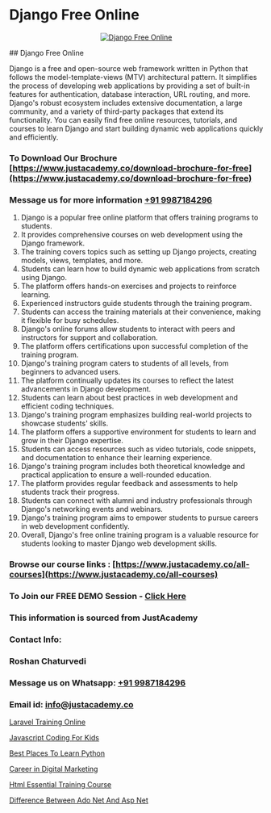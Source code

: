 # Django Free Online

<p align="center">
  <a href="https://justacademy.co/course-detail/angular-training">
    <img src="https://justacademy.co/storage2/course_image/1676637041_course_image.webp" alt="Django Free Online">
  </a>
</p>
## Django Free Online

Django is a free and open-source web framework written in Python that follows the model-template-views (MTV) architectural pattern. It simplifies the process of developing web applications by providing a set of built-in features for authentication, database interaction, URL routing, and more. Django's robust ecosystem includes extensive documentation, a large community, and a variety of third-party packages that extend its functionality. You can easily find free online resources, tutorials, and courses to learn Django and start building dynamic web applications quickly and efficiently.
### To Download Our Brochure [https://www.justacademy.co/download-brochure-for-free](https://www.justacademy.co/download-brochure-for-free)
### Message us for more information [+91 9987184296](https://api.whatsapp.com/send?phone=919987184296)
1) Django is a popular free online platform that offers training programs to students.
2) It provides comprehensive courses on web development using the Django framework.
3) The training covers topics such as setting up Django projects, creating models, views, templates, and more.
4) Students can learn how to build dynamic web applications from scratch using Django.
5) The platform offers hands-on exercises and projects to reinforce learning.
6) Experienced instructors guide students through the training program.
7) Students can access the training materials at their convenience, making it flexible for busy schedules.
8) Django's online forums allow students to interact with peers and instructors for support and collaboration.
9) The platform offers certifications upon successful completion of the training program.
10) Django's training program caters to students of all levels, from beginners to advanced users.
11) The platform continually updates its courses to reflect the latest advancements in Django development.
12) Students can learn about best practices in web development and efficient coding techniques.
13) Django's training program emphasizes building real-world projects to showcase students' skills.
14) The platform offers a supportive environment for students to learn and grow in their Django expertise.
15) Students can access resources such as video tutorials, code snippets, and documentation to enhance their learning experience.
16) Django's training program includes both theoretical knowledge and practical application to ensure a well-rounded education.
17) The platform provides regular feedback and assessments to help students track their progress.
18) Students can connect with alumni and industry professionals through Django's networking events and webinars.
19) Django's training program aims to empower students to pursue careers in web development confidently.
20) Overall, Django's free online training program is a valuable resource for students looking to master Django web development skills.

### Browse our course links : [https://www.justacademy.co/all-courses](https://www.justacademy.co/all-courses) 
### To Join our FREE DEMO Session - [Click Here](https://www.justacademy.co/register-for-course-demo)


### This information is sourced from JustAcademy
### Contact Info:
### Roshan Chaturvedi
### Message us on Whatsapp: [+91 9987184296](https://api.whatsapp.com/send?phone=919987184296)
### Email id: [info@justacademy.co](mailto:info@justacademy.co)
                
[Laravel Training Online](https://www.linkedin.com/pulse/laravel-training-online-justacademy-beangaluru-d586c?trackingId=YeixYcMkCwCZUDR%2FLpa6Cw%3D%3D&lipi=urn%3Ali%3Apage%3Ad_flagship3_company_admin%3BBUakVGECTzaHeYDngAD9NQ%3D%3D)

[Javascript Coding For Kids](https://www.linkedin.com/pulse/javascript-coding-kids-justacademy-beangaluru-3ipgc?trackingId=NBF1bTAiYFGeMFE%2Bsh8qXQ%3D%3D&lipi=urn%3Ali%3Apage%3Ad_flagship3_company_admin%3BBUakVGECTzaHeYDngAD9NQ%3D%3D)

[Best Places To Learn Python](https://medium.com/@ranepooja/best-places-to-learn-python-4353d0c7e010)

[Career in Digital Marketing](https://medium.com/@abhidnya.1068/career-in-digital-marketing-9f2359641471)

[Html Essential Training Course](https://justacademyin.github.io/justacademy/html-essential-training-course)

[Difference Between Ado Net And Asp Net](https://justacademyin.github.io/justacademy/difference-between-ado-net-and-asp-net)

